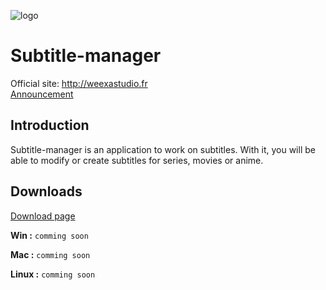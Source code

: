 ![logo](http://weexastudio.fr/data/images/stm.png)
# Subtitle-manager
Official site: http://weexastudio.fr  
[Announcement](http://weexastudio.fr/?page=releasenotes)  
## Introduction

Subtitle-manager is an application to work on subtitles. With it, you will be able to modify or create subtitles for series, movies or anime.

## Downloads 
[Download page](http://weexastudio.fr/?page=subtitlemanager)

**Win :** `comming soon`

**Mac :** `comming soon` 

**Linux :** `comming soon` 
